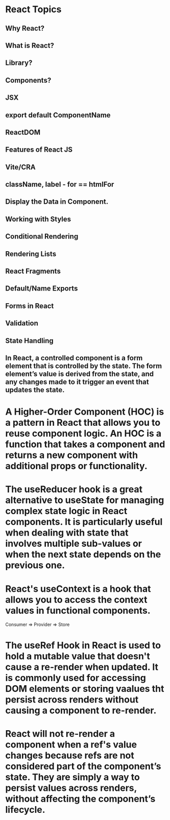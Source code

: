 # React Topics

## Why React?

## What is React?

## Library?

## Components?

## JSX

## export default ComponentName

## ReactDOM

## Features of React JS

## Vite/CRA

## className, label - for == htmlFor

## Display the Data in Component.

## Working with Styles

## Conditional Rendering

## Rendering Lists

## React Fragments

## Default/Name Exports

## Forms in React

## Validation

## State Handling

## In React, a controlled component is a form element that is controlled by the state. The form element’s value is derived from the state, and any changes made to it trigger an event that updates the state.

# A Higher-Order Component (HOC) is a pattern in React that allows you to reuse component logic. An HOC is a function that takes a component and returns a new component with additional props or functionality.

# The useReducer hook is a great alternative to useState for managing complex state logic in React components. It is particularly useful when dealing with state that involves multiple sub-values or when the next state depends on the previous one.

# React's useContext is a hook that allows you to access the context values in functional components.

Consumer => Provider => Store

# The useRef Hook in React is used to hold a mutable value that doesn't cause a re-render when updated. It is commonly used for accessing DOM elements or storing vaalues tht persist across renders without causing a component to re-render.

# React will not re-render a component when a ref's value changes because refs are not considered part of the component’s state. They are simply a way to persist values across renders, without affecting the component’s lifecycle.
